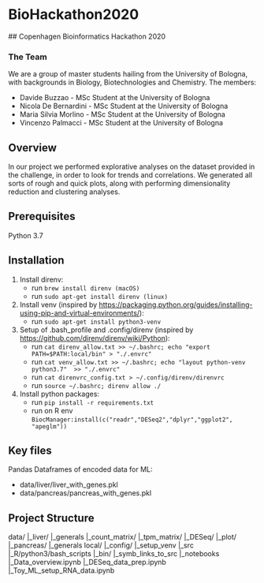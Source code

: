 # BioHackathon2020
## Copenhagen Bioinformatics Hackathon 2020

### The Team
We are a group of master students hailing from the University of Bologna, with backgrounds in Biology, Biotechnologies and Chemistry.
The members:
* Davide Buzzao - MSc Student at the University of Bologna
* Nicola De Bernardini - MSc Student at the University of Bologna
* Maria Silvia Morlino - MSc Student at the University of Bologna
* Vincenzo Palmacci - MSc Student at the University of Bologna

## Overview
In our project we performed explorative analyses on the dataset provided in the challenge, in order to look for trends and correlations. We generated all sorts of rough and quick plots, along with performing dimensionality reduction and clustering analyses.

## Prerequisites
Python 3.7

## Installation
1. Install direnv:
    * run `brew install direnv (macOS)`
    * run `sudo apt-get install direnv (linux)`
2. Install venv (inspired by https://packaging.python.org/guides/installing-using-pip-and-virtual-environments/):
    * run `sudo apt-get install python3-venv`
3. Setup of .bash_profile and .config/direnv (inspired by https://github.com/direnv/direnv/wiki/Python):
    * run `cat direnv_allow.txt >> ~/.bashrc; echo "export PATH=$PATH:local/bin" > "./.envrc"`
    * run `cat venv_allow.txt >> ~/.bashrc; echo "layout python-venv python3.7"  >> "./.envrc"`
    * run `cat direnvrc_config.txt > ~/.config/direnv/direnvrc`
    * run `source ~/.bashrc; direnv allow ./`
4. Install python packages:
    * run `pip install -r requirements.txt`
    * run on R env `BiocManager:install(c("readr","DESeq2","dplyr","ggplot2", "apeglm"))`

## Key files

Pandas Dataframes of encoded data for ML:
* data/liver/liver_with_genes.pkl
* data/pancreas/pancreas_with_genes.pkl

## Project Structure 
data/
    |_liver/
        |_generals
        |_count_matrix/
        |_tpm_matrix/
        |_DESeq/
        |_plot/
    |_pancreas/
    |_generals
local/
    |_config/
        |_setup_venv
    |_src
        |_R/python3/bash_scripts
    |_bin/
        |_symb_links_to_src
    |_notebooks
        |_Data_overview.ipynb
        |_DESeq_data_prep.ipynb
        |_Toy_ML_setup_RNA_data.ipynb
    